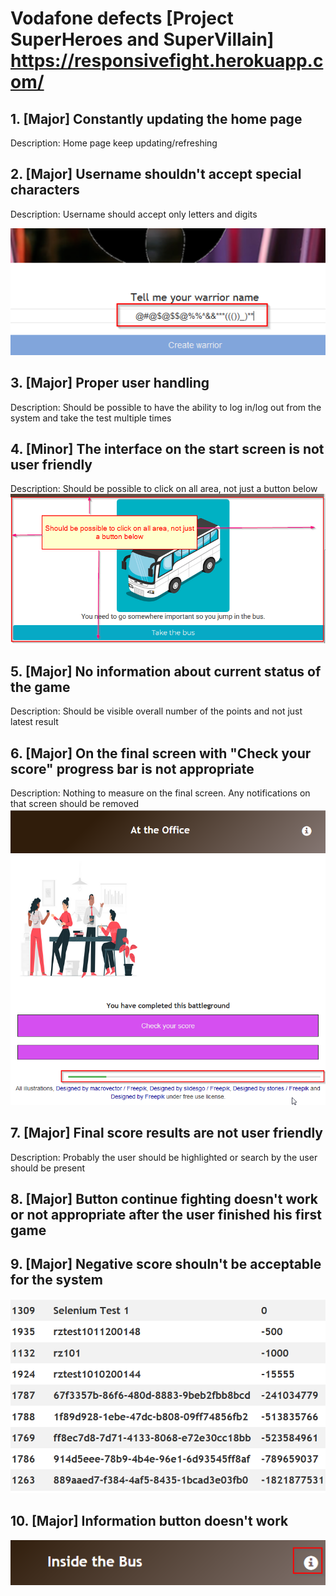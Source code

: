 # Vodafone defects [Project  SuperHeroes and SuperVillain] https://responsivefight.herokuapp.com/

## 1. [Major] Constantly updating the home page
Description: Home page keep updating/refreshing

## 2. [Major] Username shouldn't accept special characters
Description: Username should accept only letters and digits

![image](username.png)

## 3. [Major] Proper user handling
Description: Should be possible to have the ability to log in/log out from the system and take the test multiple times

## 4. [Minor] The interface on the start screen is not user friendly
Description: Should be possible to click on all area, not just a button below
![image](main-area-click.png)

## 5. [Major] No information about current status of the game
Description: Should be visible overall number of the points and not just latest result

## 6. [Major] On the final screen with "Check your score" progress bar is not appropriate
Description: Nothing to measure on the final screen. Any notifications on that screen should be removed
![image](checkscore.png)

## 7. [Major] Final score results are not user friendly
Description: Probably the user should be highlighted or search by the user should be present

## 8. [Major] Button continue fighting doesn't work or not appropriate after the user finished his first game

## 9. [Major] Negative score shouln't be acceptable for the system
![image](negativescore.png)

## 10. [Major] Information button doesn't work
![image](infobutton.png)
